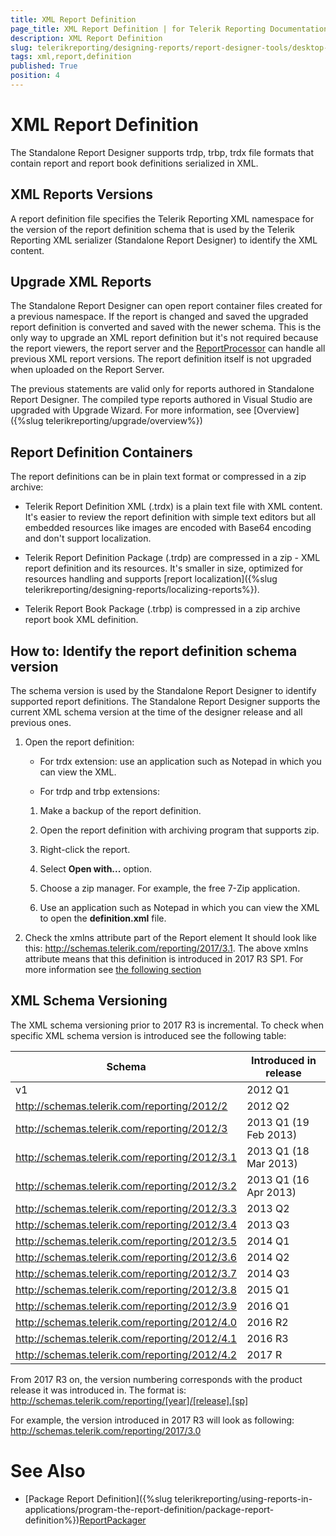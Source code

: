 ```yaml
---
title: XML Report Definition
page_title: XML Report Definition | for Telerik Reporting Documentation
description: XML Report Definition
slug: telerikreporting/designing-reports/report-designer-tools/desktop-designers/standalone-report-designer/xml-report-definition
tags: xml,report,definition
published: True
position: 4
---
```


# XML Report Definition



The Standalone Report Designer supports trdp, trbp, trdx file formats          that contain report and report book definitions serialized in XML.       

## XML Reports Versions

A report definition file specifies the Telerik Reporting XML namespace for the version of the report           definition schema that is used by the Telerik Reporting XML serializer (Standalone Report Designer)           to identify the XML content.         

## Upgrade XML Reports

The Standalone Report Designer can open report container files created for a previous namespace.           If the report is changed and saved the upgraded report definition is converted and saved with the newer schema.           This is the only way to upgrade an XML report definition but it's not required because           the report viewers, the report server and the            [ReportProcessor](/reporting/api/Telerik.Reporting.Processing.ReportProcessor)            can handle all previous XML report versions.           The report definition itself is not upgraded when uploaded on the Report Server.         

The previous statements are valid only for reports authored in Standalone Report Designer.           The compiled type reports authored in Visual Studio are upgraded with Upgrade Wizard. For more information,           see [Overview]({%slug telerikreporting/upgrade/overview%})

## Report Definition Containers

The report definitions can be in plain text format or compressed in a zip archive:         

* Telerik Report Definition XML (.trdx) is a plain text file with XML content.               It's easier to review the report definition with simple text editors but all               embedded resources like images are encoded with Base64 encoding and don't support localization.             

* Telerik Report Definition Package (.trdp) are compressed in a zip - XML report definition and its resources.               It's smaller in size, optimized for resources handling and supports [report localization]({%slug telerikreporting/designing-reports/localizing-reports%}).             

* Telerik Report Book Package (.trbp) is compressed in a zip archive report book XML definition.             

## How to: Identify the report definition schema version

The schema version is used by the Standalone Report Designer to identify supported report definitions.            The Standalone Report Designer supports the current XML schema version at the time of the designer            release and all previous ones.          

1. Open the report definition:

   + For trdx extension: use an application such as Notepad in which you can view the XML.                 

   + For trdp and trbp extensions:                 

   1. Make a backup of the report definition.                     

   1. Open the report definition with archiving program that supports zip.                     

   1. Right-click the report.                         

   1. Select __Open with...__  option.                         

   1. Choose a zip manager. For example, the free 7-Zip application.                         

   1. Use an application such as Notepad in which you can view the XML to open the __definition.xml__  file.                     

1. Check the xmlns attribute part of the Report element               It should look like this: http://schemas.telerik.com/reporting/2017/3.1.               The above xmlns attribute means that this definition is introduced in 2017 R3 SP1.               For more information see [the following section](#xml-schema-versioning)

## XML Schema Versioning

The XML schema versioning prior to 2017 R3 is incremental.           To check when specific XML schema version is introduced see the following table:         


| Schema | Introduced in release |
| ------ | ------ |
|v1|2012 Q1|
|http://schemas.telerik.com/reporting/2012/2|2012 Q2|
|http://schemas.telerik.com/reporting/2012/3|2013 Q1 (19 Feb 2013)|
|http://schemas.telerik.com/reporting/2012/3.1|2013 Q1 (18 Mar 2013)|
|http://schemas.telerik.com/reporting/2012/3.2|2013 Q1 (16 Apr 2013)|
|http://schemas.telerik.com/reporting/2012/3.3|2013 Q2|
|http://schemas.telerik.com/reporting/2012/3.4|2013 Q3|
|http://schemas.telerik.com/reporting/2012/3.5|2014 Q1|
|http://schemas.telerik.com/reporting/2012/3.6|2014 Q2|
|http://schemas.telerik.com/reporting/2012/3.7|2014 Q3|
|http://schemas.telerik.com/reporting/2012/3.8|2015 Q1|
|http://schemas.telerik.com/reporting/2012/3.9|2016 Q1|
|http://schemas.telerik.com/reporting/2012/4.0|2016 R2|
|http://schemas.telerik.com/reporting/2012/4.1|2016 R3|
|http://schemas.telerik.com/reporting/2012/4.2|2017 R|




From 2017 R3 on, the version numbering corresponds with the product release it was introduced in.           The format is:           http://schemas.telerik.com/reporting/[year]/[release].[sp]

For example, the version introduced in 2017 R3 will look as following: http://schemas.telerik.com/reporting/2017/3.0 

# See Also


 * [Package Report Definition]({%slug telerikreporting/using-reports-in-applications/program-the-report-definition/package-report-definition%})[ReportPackager](/reporting/api/Telerik.Reporting.ReportPackager)
